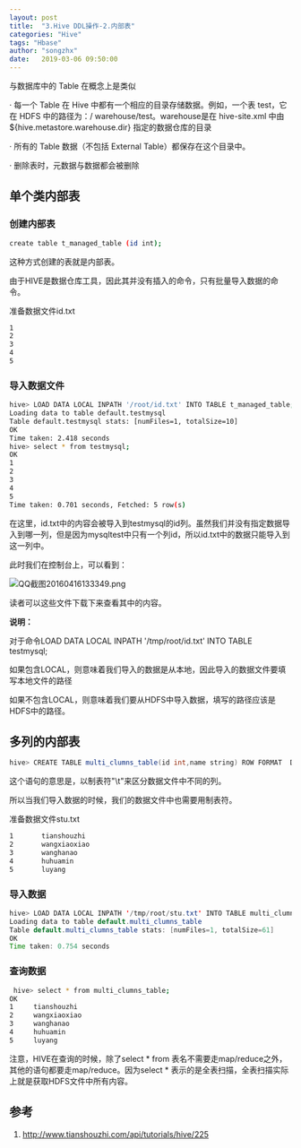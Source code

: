 ```yaml
---
layout: post
title:  "3.Hive DDL操作-2.内部表"
categories: "Hive"
tags: "Hbase"
author: "songzhx"
date:   2019-03-06 09:50:00
---
```


与数据库中的 Table 在概念上是类似

·         每一个 Table 在 Hive 中都有一个相应的目录存储数据。例如，一个表 test，它在 HDFS 中的路径为：/ warehouse/test。warehouse是在 hive-site.xml 中由 ${hive.metastore.warehouse.dir} 指定的数据仓库的目录

·         所有的 Table 数据（不包括 External Table）都保存在这个目录中。

·         删除表时，元数据与数据都会被删除

## 单个类内部表

### 创建内部表

```bash
create table t_managed_table (id int);
```

这种方式创建的表就是内部表。

由于HIVE是数据仓库工具，因此其并没有插入的命令，只有批量导入数据的命令。

准备数据文件id.txt

```css
1
2
3
4
5
```

### 导入数据文件

```bash
hive> LOAD DATA LOCAL INPATH '/root/id.txt' INTO TABLE t_managed_table;
Loading data to table default.testmysql 
Table default.testmysql stats: [numFiles=1, totalSize=10] 
OK 
Time taken: 2.418 seconds 
hive> select * from testmysql; 
OK
1 
2 
3 
4 
5
Time taken: 0.701 seconds, Fetched: 5 row(s)
```

在这里，id.txt中的内容会被导入到testmysql的id列。虽然我们并没有指定数据导入到哪一列，但是因为mysqltest中只有一个列id，所以id.txt中的数据只能导入到这一列中。

此时我们在控制台上，可以看到：

![QQ截图20160416133349.png](https://tva1.sinaimg.cn/large/006y8mN6gy1g6fczj2n9rj30wz05dq37.jpg)

读者可以这些文件下载下来查看其中的内容。

**说明：**

对于命令LOAD DATA LOCAL INPATH '/tmp/root/id.txt' INTO TABLE testmysql;

如果包含LOCAL，则意味着我们导入的数据是从本地，因此导入的数据文件要填写本地文件的路径

如果不包含LOCAL，则意味着我们要从HDFS中导入数据，填写的路径应该是HDFS中的路径。



## 多列的内部表

```java
hive> CREATE TABLE multi_clumns_table(id int,name string) ROW FORMAT  DELIMITED FIELDS TERMINATED BY '\t';
```

这个语句的意思是，以制表符"\t"来区分数据文件中不同的列。

所以当我们导入数据的时候，我们的数据文件中也需要用制表符。

准备数据文件stu.txt

```bash
1       tianshouzhi
2       wangxiaoxiao
3       wanghanao
4       huhuamin
5       luyang
```

### 导入数据

```java
hive> LOAD DATA LOCAL INPATH '/tmp/root/stu.txt' INTO TABLE multi_clumns_table; 
Loading data to table default.multi_clumns_table 
Table default.multi_clumns_table stats: [numFiles=1, totalSize=61] 
OK 
Time taken: 0.754 seconds
```

### 查询数据

```bash
 hive> select * from multi_clumns_table; 
OK 
1     tianshouzhi 
2     wangxiaoxiao 
3     wanghanao 
4     huhuamin 
5     luyang
```

注意，HIVE在查询的时候，除了select * from 表名不需要走map/reduce之外，其他的语句都要走map/reduce。因为select * 表示的是全表扫描，全表扫描实际上就是获取HDFS文件中所有内容。



## 参考

1. http://www.tianshouzhi.com/api/tutorials/hive/225